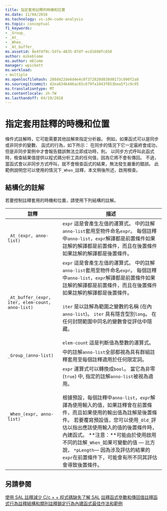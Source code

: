 ```yaml
---
title: 指定套用註釋的時機和位置
ms.date: 11/04/2016
ms.technology: vs-ide-code-analysis
ms.topic: conceptual
f1_keywords:
- _Group_
- _At_
- _When_
- _At_buffer_
ms.assetid: 8e4f4f9c-5dfa-4835-87df-ecd1698fc650
author: mikeblome
ms.author: mblome
manager: wpickett
ms.workload:
- multiple
ms.openlocfilehash: 288d422de6d4e4c0f372820d838d0173c990f2a8
ms.sourcegitcommit: 42ea834b446ac65c679fa1043f853bea5f1c9c95
ms.translationtype: MT
ms.contentlocale: zh-TW
ms.lasthandoff: 04/19/2018
---
```

# <a name="specifying-when-and-where-an-annotation-applies"></a>指定套用註釋的時機和位置
條件式註解時，它可能需要其他註解來指定分析器。  例如，如果函式可以是同步或非同步的變數、 函式的行為，如下所示： 在同步的情況下它一定最終會成功，但是非同步案例中才會報告錯誤無法立即成功時，則。 以同步方式呼叫此函式時，檢查結果值提供以程式碼分析工具的任何值，因為它將不會有傳回。  不過，當函式會以非同步方式呼叫，就不會檢查函式的結果，無法發生嚴重的錯誤。 此範例說明您可以使用的情況下`_When_`註釋，本文稍後所述，啟用檢查。

## <a name="structural-annotations"></a>結構化的註解
 若要控制註釋套用的時機和位置，請使用下列結構的註解。

|註釋|描述|
|----------------|-----------------|
|`_At_(expr, anno-list)`|`expr` 這是會產生左值的運算式。 中的註解`anno-list`套用至物件命名`expr`。 每個註釋中`anno-list`，`expr`解譯都是前置條件如果註解的解譯都是前置條件，而且在後置條件如果註解的解譯都是後置條件。|
|`_At_buffer_(expr, iter, elem-count, anno-list)`|`expr` 這是會產生左值的運算式。 中的註解`anno-list`套用至物件命名`expr`。 每個註釋中`anno-list`，`expr`解譯都是前置條件如果註解的解譯都是前置條件，而且在後置條件如果註解的解譯都是後置條件。<br /><br /> `iter` 是以註解為範圍之變數的名稱 (在內`anno-list`)。 `iter` 具有隱含型別`long`。 在任何封閉範圍中同名的變數會從評估中隱藏。<br /><br /> `elem-count` 這是判斷值為整數的運算式。|
|`_Group_(anno-list)`|中的註解`anno-list`全部都視為具有群組註釋套用至每個註釋適用於任何限定詞。|
|`_When_(expr, anno-list)`|`expr` 運算式可以轉換成`bool`。 當它為非零 (`true`) 中, 指定的註解`anno-list`被視為適用。<br /><br /> 根據預設，每個註釋中`anno-list`，`expr`解譯為使用輸入的值，如果註釋會在前置條件，而且如果使用的輸出值為註解是後置條件。 若要覆寫預設值，您可以使用`_Old_`評估以指出應該使用輸入的值的後置條件時，內建函式。 **注意：**可能由於使用啟用不同的註解`_When_`如果可變動的值 — 比方說， `*pLength`— 因為涉及評估的結果的`expr`在前置條件下，可能會有所不同其評估會導致後置條件。|

## <a name="see-also"></a>另請參閱
 [使用 SAL 註釋減少 C/c + + 程式碼缺失](../code-quality/using-sal-annotations-to-reduce-c-cpp-code-defects.md)[了解 SAL](../code-quality/understanding-sal.md) [註釋函式參數和傳回值](../code-quality/annotating-function-parameters-and-return-values.md)[註釋函式行為](../code-quality/annotating-function-behavior.md)[註釋結構和類別](../code-quality/annotating-structs-and-classes.md)[註釋鎖定行為](../code-quality/annotating-locking-behavior.md)[內建函式](../code-quality/intrinsic-functions.md)[最佳作法和範例](../code-quality/best-practices-and-examples-sal.md)